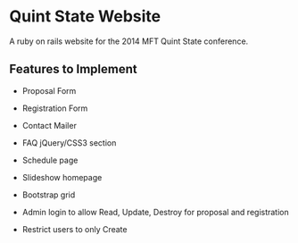 # Quint State Website  

A ruby on rails website for the 2014 MFT Quint State conference.

## Features to Implement

* Proposal Form

* Registration Form

* Contact Mailer

* FAQ jQuery/CSS3 section

* Schedule page

* Slideshow homepage

* Bootstrap grid

* Admin login to allow Read, Update, Destroy for proposal and registration

* Restrict users to only Create
